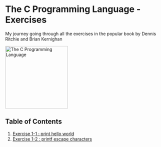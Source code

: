 # The C Programming Language - Exercises
My journey going through all the exercises in the popular book by Dennis Ritchie and Brian Kernighan 

<image src="assets/TheCProgrammingLanguageBook.png" alt="The C Programming Language" height=200 />

## Table of Contents
1. [Exercise 1-1 : print hello world](exercises/exercise1-1.md)
2. [Exercise 1-2 : printf escape characters](exercises/exercise1-2.md)
